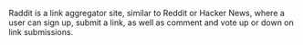 Raddit is a link aggregator site, similar to Reddit or Hacker News, where a user can sign up, submit a link, as well as comment and vote up or down on link submissions.
